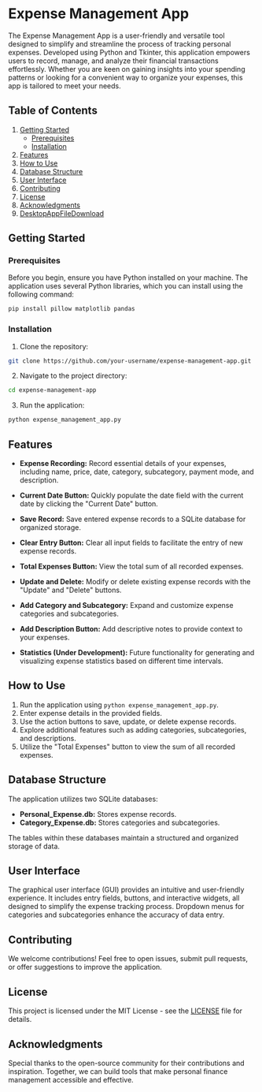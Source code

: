 # Expense Management App

The Expense Management App is a user-friendly and versatile tool designed to simplify and streamline the process of tracking personal expenses. Developed using Python and Tkinter, this application empowers users to record, manage, and analyze their financial transactions effortlessly. Whether you are keen on gaining insights into your spending patterns or looking for a convenient way to organize your expenses, this app is tailored to meet your needs.

## Table of Contents
1. [Getting Started](#getting-started)
   - [Prerequisites](#prerequisites)
   - [Installation](#installation)
2. [Features](#features)
3. [How to Use](#how-to-use)
4. [Database Structure](#database-structure)
5. [User Interface](#user-interface)
6. [Contributing](#contributing)
7. [License](#license)
8. [Acknowledgments](#acknowledgments)
9. [DesktopAppFileDownload](DeskApp)

## Getting Started

### Prerequisites

Before you begin, ensure you have Python installed on your machine. The application uses several Python libraries, which you can install using the following command:

```bash
pip install pillow matplotlib pandas
```

### Installation

1. Clone the repository:

```bash
git clone https://github.com/your-username/expense-management-app.git
```

2. Navigate to the project directory:

```bash
cd expense-management-app
```

3. Run the application:

```bash
python expense_management_app.py
```

## Features

- **Expense Recording:** Record essential details of your expenses, including name, price, date, category, subcategory, payment mode, and description.

- **Current Date Button:** Quickly populate the date field with the current date by clicking the "Current Date" button.

- **Save Record:** Save entered expense records to a SQLite database for organized storage.

- **Clear Entry Button:** Clear all input fields to facilitate the entry of new expense records.

- **Total Expenses Button:** View the total sum of all recorded expenses.

- **Update and Delete:** Modify or delete existing expense records with the "Update" and "Delete" buttons.

- **Add Category and Subcategory:** Expand and customize expense categories and subcategories.

- **Add Description Button:** Add descriptive notes to provide context to your expenses.

- **Statistics (Under Development):** Future functionality for generating and visualizing expense statistics based on different time intervals.

## How to Use

1. Run the application using `python expense_management_app.py`.
2. Enter expense details in the provided fields.
3. Use the action buttons to save, update, or delete expense records.
4. Explore additional features such as adding categories, subcategories, and descriptions.
5. Utilize the "Total Expenses" button to view the sum of all recorded expenses.

## Database Structure

The application utilizes two SQLite databases:

- **Personal_Expense.db:** Stores expense records.
- **Category_Expense.db:** Stores categories and subcategories.

The tables within these databases maintain a structured and organized storage of data.

## User Interface

The graphical user interface (GUI) provides an intuitive and user-friendly experience. It includes entry fields, buttons, and interactive widgets, all designed to simplify the expense tracking process. Dropdown menus for categories and subcategories enhance the accuracy of data entry.

## Contributing

We welcome contributions! Feel free to open issues, submit pull requests, or offer suggestions to improve the application.

## License

This project is licensed under the MIT License - see the [LICENSE](LICENSE) file for details.

## Acknowledgments

Special thanks to the open-source community for their contributions and inspiration. Together, we can build tools that make personal finance management accessible and effective.
